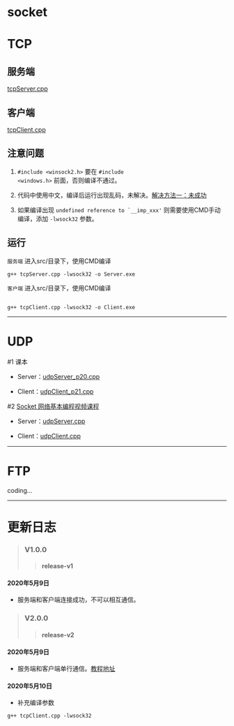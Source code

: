 <!--
 * @Date        : 2020-05-09 18:29:49
 * @LastEditors : anlzou
 * @Github      : https://github.com/anlzou
 * @LastEditTime: 2020-05-16 15:19:32
 * @LastEditTime: 2020-05-12 23:13:29
 * @FilePath    : \socket\README.md
 * @Describe    : 
 -->
# socket

# TCP

## 服务端
[tcpServer.cpp](./src/tcp/tcpServer.cpp)

## 客户端
[tcpClient.cpp](./src/tcp/tcpClient.cpp)

## 注意问题
1. <code>#include <winsock2.h></code> 要在 <code>#include <windows.h></code> 前面，否则编译不通过。

2. 代码中使用中文，编译后运行出现乱码，未解决。[解决方法一：未成功](https://blog.csdn.net/ME__WE/article/details/86478291?utm_medium=distribute.pc_relevant.none-task-blog-BlogCommendFromMachineLearnPai2-4.nonecase&depth_1-utm_source=distribute.pc_relevant.none-task-blog-BlogCommendFromMachineLearnPai2-4.nonecase)

3. 如果编译出现 <code>undefined reference to `__imp_xxx'</code> 则需要使用CMD手动编译，添加 <code>-lwsock32</code> 参数。

## 运行
<code>服务端</code> 进入src/目录下，使用CMD编译
```
g++ tcpServer.cpp -lwsock32 -o Server.exe
```

<code>客户端</code> 进入src/目录下，使用CMD编译
```

g++ tcpClient.cpp -lwsock32 -o Client.exe
```

------

# UDP
#1 课本 

- Server：[udpServer_p20.cpp](src/udp/udpServer_p20.cpp)

- Client：[udpClient_p21.cpp](src/udp/udpClient_p21.cpp)

#2 [Socket 网络基本编程视频课程](http://e-learning.51cto.com/course/4951)

- Server：[udpServer.cpp](src/udp/udpServer.cpp)

- Client：[udpClient.cpp](src/udp/udpClient.cpp)

------
# FTP
coding...

------
# 更新日志
>### V1.0.0
>>#### release-v1
#### 2020年5月9日
- 服务端和客户端连接成功，不可以相互通信。

>### V2.0.0
>>#### release-v2
#### 2020年5月9日
- 服务端和客户端单行通信。[教程地址](http://e-learning.51cto.com/video/82847)

#### 2020年5月10日
- 补充编译参数
```
g++ tcpClient.cpp -lwsock32
```